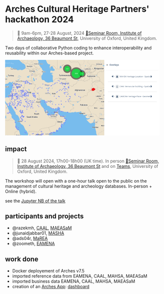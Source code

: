 # Arches Cultural Heritage Partners' hackathon 2024
> 📅 9am-6pm, 27-28 August, 2024 [📍Seminar Room, Institute of Archaeology, 36 Beaumont St](https://maps.app.goo.gl/MtAMkX57pxdbF6Ue9), University of Oxford, United Kingdom.

Two days of collaborative Python coding to enhance interoperability and reusability within our Arches-based project.

![](image.png)

## impact
> 📅 28 August 2024, 17h00-18h00 (UK time). In person [📍Seminar Room, Institute of Archaeology, 36 Beaumont St](https://maps.app.goo.gl/MtAMkX57pxdbF6Ue9) and on [Teams](https://teams.microsoft.com/l/meetup-join/19%3ameeting\_ZTYyNTJmMDEtMWJmMC00NDk2LWJkMGQtMzgwZWI5Y2FlODgy%40thread.v2/0?context=%7b%22Tid%22%3a%22cc95de1b-97f5-4f93-b4ba-fe68b852cf91%22%2c%22Oid%22%3a%229dce33a8-66a7-403f-a2c6-95948cb855d0%22%7d), University of Oxford, United Kingdom.

The workshop will open with a one-hour talk open to the public on the management of cultural heritage and archeology databases. In-person + Online (hybrid).

see the [Jupyter NB of the talk](https://colab.research.google.com/github/achp-project/cultural-heritage/blob/main/talks/2024-hackathon/achp_hackathon.ipynb)


## participants and projects

* @razekmh, [CAAL](https://github.com/achp-project/prj-caal), [MAEASaM](https://github.com/achp-project/prj-maeasam)
* @junaidjabbar01, [MASHA](https://github.com/achp-project/prj-mahsa)
* @ads04r, [MaREA](https://github.com/achp-project/prj-eamena-marea)
* @zoometh, [EAMENA](https://github.com/achp-project/prj-eamena-marea)

## work done 

* Docker deployement of Arches v7.5
* imported reference data from EAMENA, CAAL, MAHSA, MAEASaM
* imported business data EAMENA, CAAL, MAHSA, MAEASaM
* creation of an [Arches App](https://arches.readthedocs.io/en/stable/developing/extending/creating-apps/): [dashboard](https://github.com/achp-project/dashboard)




